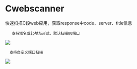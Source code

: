 # Cwebscanner
快速扫描C段web应用，获取response中code、server、title信息
        
       支持域名或ip地址形式，默认扫描80端口
![](https://github.com/se55i0n/Cwebscanner/blob/master/Snip20171025_41.png)
      
      支持自定义端口扫描
![](https://github.com/se55i0n/Cwebscanner/blob/master/Snip20171025_41.png)

